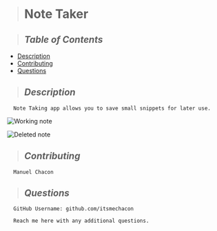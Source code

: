 
  
  > # **Note Taker**


  > ## *Table of Contents*
  - [Description](#Description)
  - [Contributing](#Contributing)
  - [Questions](#Questions)
  
  > ## *Description*
      Note Taking app allows you to save small snippets for later use.
![Working note](https://imgur.com/t6Ejczn)

![Deleted note](https://imgur.com/QJwvmbe)

  > ## *Contributing*
      Manuel Chacon
  > ## *Questions* 
      GitHub Username: github.com/itsmechacon

      Reach me here with any additional questions.
